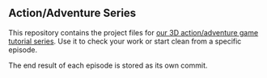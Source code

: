 ## Action/Adventure Series

This repository contains the project files for [our 3D action/adventure game tutorial series](https://www.youtube.com/watch?v=VMb3qMpDojQ&list=PLqc8_xgj1YwOzMo5slXfR3wXxYRxgnwun). Use it to check your work or start clean from a specific episode.

The end result of each episode is stored as its own commit.
